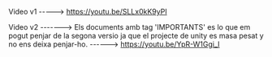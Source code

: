 Video v1 -----> https://youtu.be/SLLx0kK9yPI


Video v2 -------> Els documents amb tag 'IMPORTANTS' es lo que em pogut penjar de la segona versio ja que el projecte de unity es masa pesat y no ens deixa penjar-ho. ------> https://youtu.be/YpR-W1Ggi_I

